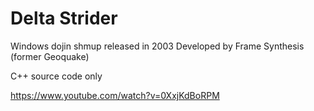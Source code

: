 # Delta Strider

Windows dojin shmup released in 2003
Developed by Frame Synthesis (former Geoquake)

C++ source code only

https://www.youtube.com/watch?v=0XxjKdBoRPM
